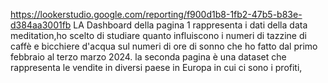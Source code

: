 https://lookerstudio.google.com/reporting/f900d1b8-1fb2-47b5-b83e-d384aa3001fb
LA Dashboard della pagina 1 rappresenta i dati della data meditation,ho scelto di studiare quanto influiscono i numeri di tazzine di caffè e bicchiere d'acqua sul numeri di ore di sonno che ho fatto dal primo febbraio al terzo marzo 2024.
la seconda pagina è una dataset che  rappresenta le vendite in diversi paese in Europa in cui ci sono i profiti,
